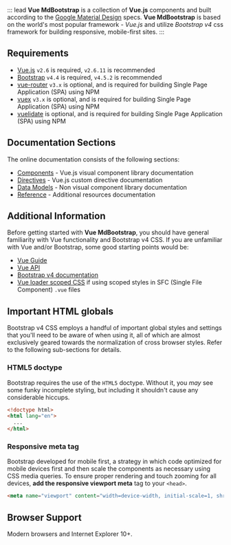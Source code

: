 ::: lead
**Vue MdBootstrap** is a collection of **Vue.js** components and built according to 
the <a href="https://material.io/design" target="_blank">Google Material Design</a> specs.
**Vue MdBootstrap** is based on the world's most popular framework - *Vue.js* and utilize
*Bootstrap v4* css framework for building responsive, mobile-first sites.
:::

## Requirements

- [Vue.js](https://vuejs.org/) `v2.6` is required, `v2.6.11` is recommended
- [Bootstrap](https://getbootstrap.com/) `v4.4` is required, `v4.5.2` is recommended
- [vue-router](https://www.npmjs.com/package/vue-router) `v3.x` is optional, and is required for building 
  Single Page Application (SPA) using NPM 
- [vuex](https://www.npmjs.com/package/vuex) `v3.x` is optional, and is required for building 
  Single Page Application (SPA) using NPM 
- [vuelidate](https://www.npmjs.com/package/vuelidate) is optional, and is required for building 
  Single Page Application (SPA) using NPM 
  
## Documentation Sections

The online documentation consists of the following sections:

- [Components](#/components) - Vue.js visual component library documentation
- [Directives](#/directives) - Vue.js custom directive documentation
- [Data Models](#/models) - Non visual component library documentation
- [Reference](#/reference) - Additional resources documentation

## Additional Information

Before getting started with **Vue MdBootstrap**, you should have general familiarity with Vue functionality
and Bootstrap v4 CSS. If you are unfamiliar with Vue and/or Bootstrap, some good starting points would be:

- [Vue Guide](https://vuejs.org/v2/guide/)
- [Vue API](https://vuejs.org/v2/api/)
- [Bootstrap v4 documentation](https://getbootstrap.com/)
- [Vue loader scoped CSS](https://vue-loader.vuejs.org/guide/scoped-css.html) if using scoped
  styles in SFC (Single File Component) `.vue` files
  
## Important HTML globals

Bootstrap v4 CSS employs a handful of important global styles and settings that you'll need
to be aware of when using it, all of which are almost exclusively geared towards
the normalization of cross browser styles. Refer to the following sub-sections for details.

### HTML5 doctype

Bootstrap requires the use of the `HTML5` doctype. Without it, you _may_ see some funky incomplete
styling, but including it shouldn't cause any considerable hiccups.

```html
<!doctype html>
<html lang="en">
  ...
</html>
```

### Responsive meta tag

Bootstrap developed for mobile first, a strategy in which code optimized for mobile devices
first and then scale the components as necessary using CSS media queries. To ensure proper rendering
and touch zooming for all devices, **add the responsive viewport meta** tag to your `<head>`.

```html
<meta name="viewport" content="width=device-width, initial-scale=1, shrink-to-fit=no">
```

## Browser Support

Modern browsers and Internet Explorer 10+.
